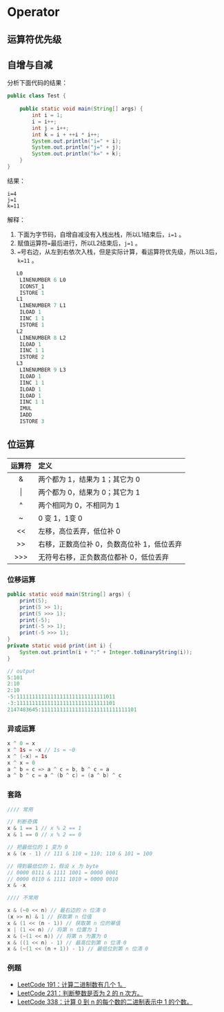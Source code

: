 # Operator

## 运算符优先级

## 自增与自减

分析下面代码的结果：

```java
public class Test {
	
	public static void main(String[] args) {
		int i = 1;
		i = i++;
		int j = i++;
		int k = i + ++i * i++;
		System.out.println("i=" + i);
		System.out.println("j=" + j);
		System.out.println("k=" + k);
	}
}
```

结果：

```text
i=4
j=1
k=11
```

解释：

1. 下面为字节码，自增自减没有入栈出栈，所以L1结束后，`i=1` 。
2. 赋值运算符`=`最后进行，所以L2结束后，`j=1` 。
3. `=`号右边，从左到右依次入栈，但是实际计算，看运算符优先级，所以L3后，`k=11` 。

```java
   L0
    LINENUMBER 6 L0
    ICONST_1
    ISTORE 1
   L1
    LINENUMBER 7 L1
    ILOAD 1
    IINC 1 1
    ISTORE 1
   L2
    LINENUMBER 8 L2
    ILOAD 1
    IINC 1 1
    ISTORE 2
   L3
    LINENUMBER 9 L3
    ILOAD 1
    IINC 1 1
    ILOAD 1
    ILOAD 1
    IINC 1 1
    IMUL
    IADD
    ISTORE 3
```

## 位运算

| 运算符 | 定义 |
| :---: | :--- |
| & | 两个都为 1，结果为 1；其它为 0 |
| \| | 两个都为 0，结果为 0；其它为 1 |
| ^ | 两个相同为 0，不相同为 1 |
| ~ | 0 变 1，1变 0 |
| &lt;&lt; | 左移，高位丢弃，低位补 0 |
| &gt;&gt; | 右移，正数高位补 0，负数高位补 1，低位丢弃 |
| &gt;&gt;&gt; |  无符号右移，正负数高位都补 0，低位丢弃 |

### 位移运算

```java
public static void main(String[] args) {
    print(5);
    print(5 >> 1);
    print(5 >>> 1);
    print(-5);
    print(-5 >> 1);
    print(-5 >>> 1);
}
private static void print(int i) {
    System.out.println(i + ":" + Integer.toBinaryString(i));
}

// output
5:101
2:10
2:10
-5:11111111111111111111111111111011
-3:11111111111111111111111111111101
2147483645:1111111111111111111111111111101
```

### 异或运算

```java
x ^ 0 = x
x ^ 1s = ~x // 1s = ~0
x ^ (~x) = 1s
x ^ x = 0
a ^ b = c => a ^ c = b, b ^ c = a
a ^ b ^ c = a ^ (b ^ c) = (a ^ b) ^ c
```

### 套路

```java
//// 常用

// 判断奇偶
x & 1 == 1 // x % 2 == 1
x & 1 == 0 // x % 2 == 0

// 把最低位的 1 变为 0
x & (x - 1) // 111 & 110 = 110; 110 & 101 = 100

// 得到最低位的 1，假设 x 为 byte
// 0000 0111 & 1111 1001 = 0000 0001
// 0000 0110 & 1111 1010 = 0000 0010
x & -x 

//// 不常用

x & (~0 << n) // 最右边的 n 位清 0
(x >> n) & 1 // 获取第 n 位值
x & (1 << (n - 1)) // 获取第 n 位的幂值
x | (1 << n) // 将第 n 位置为 1
x & (~(1 << n)) // 将第 n 为置为 0
x & ((1 << n) - 1) // 最高位到第 n 位清 0
x & (~(1 << (n + 1)) - 1) // 最低位到第 n 位清 0
```

### 例题

* [LeetCode 191：计算二进制数有几个 1。](https://github.com/StoneYunZhao/algorithm/blob/master/src/main/java/com/zhaoyun/leetcode/bit/LT191.java)
* [LeetCode 231：判断整数是否为 2 的 n 次方。](https://github.com/StoneYunZhao/algorithm/blob/master/src/main/java/com/zhaoyun/leetcode/bit/LT231.java)
* [LeetCode 338：计算 0 到 n 的每个数的二进制表示中 1 的个数。](https://github.com/StoneYunZhao/algorithm/blob/master/src/main/java/com/zhaoyun/leetcode/bit/LT338.java)

